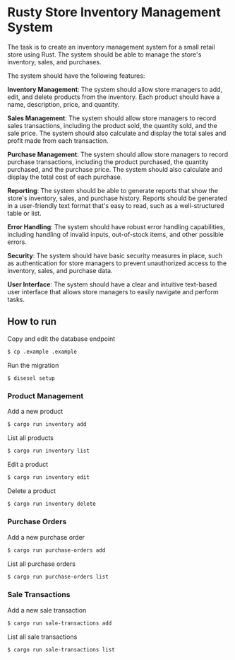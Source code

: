 # Rusty Store Inventory Management System

The task is to create an inventory management system for a small retail store using Rust. The system should be able to manage the store's inventory, sales, and purchases.

The system should have the following features:

**Inventory Management**: The system should allow store managers to add, edit, and delete products from the inventory. Each product should have a name, description, price, and quantity.

**Sales Management**: The system should allow store managers to record sales transactions, including the product sold, the quantity sold, and the sale price. The system should also calculate and display the total sales and profit made from each transaction.

**Purchase Management**: The system should allow store managers to record purchase transactions, including the product purchased, the quantity purchased, and the purchase price. The system should also calculate and display the total cost of each purchase.

**Reporting**: The system should be able to generate reports that show the store's inventory, sales, and purchase history. Reports should be generated in a user-friendly text format that's easy to read, such as a well-structured table or list.

**Error Handling**: The system should have robust error handling capabilities, including handling of invalid inputs, out-of-stock items, and other possible errors.

**Security**: The system should have basic security measures in place, such as authentication for store managers to prevent unauthorized access to the inventory, sales, and purchase data.

**User Interface**: The system should have a clear and intuitive text-based user interface that allows store managers to easily navigate and perform tasks.

## How to run

Copy and edit the database endpoint

```sh
$ cp .example .example
```

Run the migration

```
$ disesel setup
```

### Product Management

Add a new product

```sh
$ cargo run inventory add
```

List all products

```sh
$ cargo run inventory list
```

Edit a product

```sh
$ cargo run inventory edit
```

Delete a product

```sh
$ cargo run inventory delete
```

### Purchase Orders

Add a new purchase order

```sh
$ cargo run purchase-orders add
```

List all purchase orders

```sh
$ cargo run purchase-orders list
```

### Sale Transactions

Add a new sale transaction

```sh
$ cargo run sale-transactions add
```

List all sale transactions

```sh
$ cargo run sale-transactions list
```
